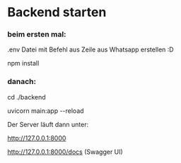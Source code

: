# Backend starten


### beim ersten mal:
.env Datei mit Befehl aus Zeile aus Whatsapp erstellen :D

npm install

### danach:
cd ./backend

uvicorn main:app --reload

Der Server läuft dann unter:

http://127.0.0.1:8000

http://127.0.0.1:8000/docs (Swagger UI)